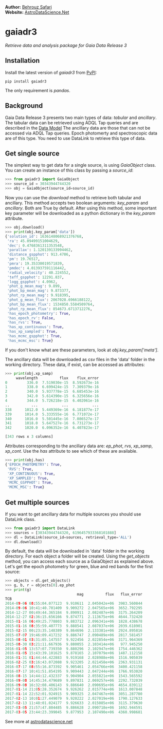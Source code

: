 **Author:** [Behrouz Safari](https://behrouzz.github.io/)<br/>
**Website:** [AstroDataScience.Net](http://astrodatascience.net/)<br/>

# gaiadr3
*Retrieve data and analysis package for Gaia Data Release 3*


## Installation

Install the latest version of *gaiadr3* from [PyPI](https://pypi.org/project/gaiadr3/):

    pip install gaiadr3

The only requirement is *pandas*.


## Background

Gaia Data Release 3 presents two main types of data: *tabular* and *ancillary*.
The tabular data can be retrieved using ADQL Tap queries and are described in the [Data Model](https://gea.esac.esa.int/archive/documentation/GDR3/Gaia_archive/chap_datamodel/)
The ancillary data are those that can not be accessed via ADQL Tap queries. Epoch photomerty and spectroscopic data are of this type.
You need to use DataLink to retrieve this type of data. 


## Get single source

The simplest way to get data for a single source, is using *GaiaObject* class. You can create an instance of this class by passing a *source_id*:

```python
>>> from gaiadr3 import GaiaObject
>>> source_id = 30343944744320
>>> obj = GaiaObject(source_id=source_id)
```

Now you can use the *download* method to retrieve both tabular and ancillary. This method accepts two boolean arguments: *key_param* and *ancillary*.
Both are True by default. After using this method, some important key parameter will be downloaded as a python dictionary in the *key_param* attribute.

```python
>>> obj.download()
>>> print(obj.key_param['data'])
{'solution_id': 1636148068921376768,
 'ra': 45.09499151004629,
 'dec': 0.4768361311353548,
 'parallax': 1.120139133994462,
 'distance_gspphot': 913.4706,
 'pm': 19.76517,
 'pmra': 19.35330019571839,
 'pmdec': 4.013937591116442,
 'radial_velocity': 40.224552,
 'teff_gspphot': 12291.837,
 'logg_gspphot': 4.0962,
 'phot_g_mean_mag': 9.899,
 'phot_bp_mean_mag': 9.873377,
 'phot_rp_mean_mag': 9.918395,
 'phot_g_mean_flux': 2067028.6966188122,
 'phot_bp_mean_flux': 1534850.5584509764,
 'phot_rp_mean_flux': 854673.6713712276,
 'has_epoch_photometry': True,
 'has_epoch_rv': False,
 'has_rvs': True,
 'has_xp_continuous': True,
 'has_xp_sampled': True,
 'has_mcmc_gspphot': True,
 'has_mcmc_msc': True}
```

If you don't know what are these parameters, look at *obj.key_param['meta']*. <br/>

The ancillary data will be downloaded as csv files in the 'data' folder in the working directory. These data, if exist, can be accessed as attributes:<br/>

```python
>>> print(obj.xp_samp)
     wavelength          flux    flux_error
0         336.0  7.519030e-15  8.592673e-16
1         338.0  6.699424e-15  7.309379e-16
2         340.0  5.937778e-15  6.685453e-16
3         342.0  5.614390e-15  6.325656e-16
4         344.0  5.726218e-15  6.402061e-16
..          ...           ...           ...
338      1012.0  5.449369e-16  6.181877e-17
339      1014.0  5.333555e-16  6.771072e-17
340      1016.0  5.501445e-16  7.086527e-17
341      1018.0  5.647527e-16  6.731273e-17
342      1020.0  6.096352e-16  6.407823e-17

[343 rows x 3 columns]
```

Attributes corresponding to the ancillary data are: *ep_phot*, *rvs*, *xp_samp*, *xp_cont*. Use the *has* attribute to see which of these are available.

```python
>>> print(obj.has)
{'EPOCH_PHOTOMETRY': True,
 'RVS': True,
 'XP_CONTINUOUS': True,
 'XP_SAMPLED': True,
 'MCMC_GSPPHOT': True,
 'MCMC_MSC': True}
```

## Get multiple sources

If you want to get ancillary data for multiple sources you should use DataLink class. 

```python
>>> from gaiadr3 import DataLink
>>> sources = [30343944744320, 6196457933368101888]
>>> dl = DataLink(source_id=sources, retrieval_type='ALL')
>>> dl.download()
```

By default, the data will be downloaded in 'data' folder in the working directory. For each object a folder will be created.
Using the *get_objects* method, you can access each source as a GaiaObject as explained above.
Let's get the epoch photometry for green, blue and red bands for the first source:

```python
>>> objects = dl.get_objects()
>>> g, b, r = objects[0].ep_phot
>>> print(g)
                                 mag          flux   flux_error
TCB                                                            
2014-09-06 08:55:04.077123  9.910611  2.045042e+06  3983.560844
2014-09-06 10:41:40.701409  9.909272  2.047565e+06  3652.792295
2014-12-27 00:49:44.365184  9.890911  2.082487e+06  3175.264209
2014-12-27 02:36:15.656166  9.874771  2.113675e+06  4644.732420
2015-01-16 06:49:25.778803  9.883712  2.096341e+06  1828.438678
2015-01-16 08:35:59.407773  9.888541  2.087037e+06  2039.618901
2015-02-15 00:23:35.148389  9.864696  2.133381e+06  2924.895816
2015-07-07 19:46:09.417232  9.886747  2.090489e+06  2817.581457
2015-08-01 03:31:05.147557  9.922456  2.022854e+06  3171.964369
2015-08-30 03:21:11.667936  9.880055  2.103414e+06   977.945250
2016-01-05 13:57:07.739350  9.880296  2.102947e+06  1754.446362
2016-01-05 15:43:39.101625  9.878165  2.107079e+06  1487.112158
2016-01-31 01:44:44.422883  9.919168  2.028988e+06  1516.905039
2016-02-25 03:16:43.072088  9.923205  2.021458e+06  2363.931131
2016-07-17 08:55:16.873392  9.905461  2.054766e+06  3400.421158
2016-07-17 10:41:51.854195  9.909443  2.047244e+06  1766.953020
2016-08-15 14:44:12.432337  9.904904  2.055821e+06  1543.565592
2016-09-08 14:45:34.479689  9.897831  2.069257e+06  2292.732039
2016-09-08 16:32:08.406143  9.886640  2.090695e+06  4654.839112
2017-01-14 21:05:28.352674  9.926262  2.015774e+06  1613.007848
2017-01-14 22:52:01.924915  9.909325  2.047467e+06  3051.287780
2017-02-13 10:01:27.449079  9.920222  2.027019e+06  1790.127633
2017-02-13 11:48:01.024177  9.926633  2.015085e+06  3115.379630
2017-03-05 21:57:47.804485  9.886628  2.090718e+06  1692.944591
2017-03-05 23:44:23.399045  9.877953  2.107490e+06  4360.998681
```

See more at [astrodatascience.net](https://astrodatascience.net/)
